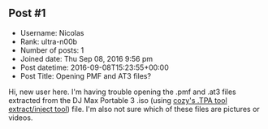 ## Post #1
- Username: Nicolas
- Rank: ultra-n00b
- Number of posts: 1
- Joined date: Thu Sep 08, 2016 9:56 pm
- Post datetime: 2016-09-08T15:23:55+00:00
- Post Title: Opening PMF and AT3 files?

Hi, new user here.
I'm having trouble opening the .pmf and .at3 files extracted from the DJ Max Portable 3 .iso (using [cozy's .TPA tool extract/inject tool](http://forum.xentax.com/viewtopic.php?f=32&t=5783)) file. 
I'm also not sure which of these files are pictures or videos.
